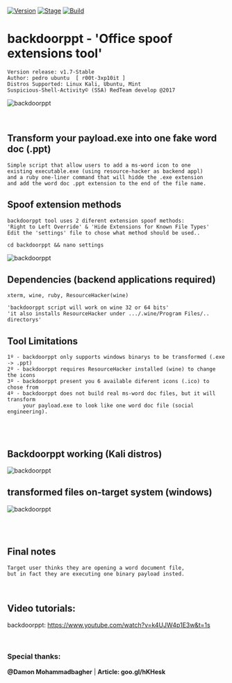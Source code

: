 [![Version](https://img.shields.io/badge/backdoorppt-1.7-brightgreen.svg?maxAge=259200)]()
[![Stage](https://img.shields.io/badge/Release-Stable-brightgreen.svg)]()
[![Build](https://img.shields.io/badge/Supported_OS-kali,Ubuntu,Mint-blue.svg)]()



# backdoorppt - 'Office spoof extensions tool'

    Version release: v1.7-Stable
    Author: pedro ubuntu  [ r00t-3xp10it ]
    Distros Supported: Linux Kali, Ubuntu, Mint
    Suspicious-Shell-Activity© (SSA) RedTeam develop @2017

![backdoorppt](http://i.cubeupload.com/2JJ2IA.png)

<br />

## Transform your payload.exe into one fake word doc (.ppt)

    Simple script that allow users to add a ms-word icon to one
    existing executable.exe (using resource-hacker as backend appl)
    and a ruby one-liner command that will hidde the .exe extension
    and add the word doc .ppt extension to the end of the file name.


## Spoof extension methods

    backdoorppt tool uses 2 diferent extension spoof methods:
    'Right to Left Override' & 'Hide Extensions for Known File Types'
    Edit the 'settings' file to chose what method should be used..

    cd backdoorppt && nano settings
![backdoorppt](http://i.cubeupload.com/ldKWDd.png)

## Dependencies (backend applications required)

    xterm, wine, ruby, ResourceHacker(wine)

    'backdoorppt script will work on wine 32 or 64 bits'
    'it also installs ResourceHacker under .../.wine/Program Files/.. directorys'

## Tool Limitations

    1º - backdoorppt only supports windows binarys to be transformed (.exe -> .ppt)
    2º - backdoorppt requires ResourceHacker installed (wine) to change the icons
    3º - backdoorppt present you 6 available diferent icons (.ico) to chose from
    4º - backdoorppt does not build real ms-word doc files, but it will transform
         your payload.exe to look like one word doc file (social engineering).


<br /><br />

## Backdoorppt working (Kali distros)
![backdoorppt](http://i.cubeupload.com/ueWu5R.png)

## transformed files on-target system (windows)
![backdoorppt](http://i.cubeupload.com/Hkv0jp.jpeg)

<br /><br />

## Final notes

    Target user thinks they are opening a word document file,
    but in fact they are executing one binary payload insted.

<br />



## Video tutorials:

backdoorppt: https://www.youtube.com/watch?v=k4UJW4p1E3w&t=1s

<br />

### Special thanks:
**@Damon Mohammadbagher** | **Article: goo.gl/hKHesk**


